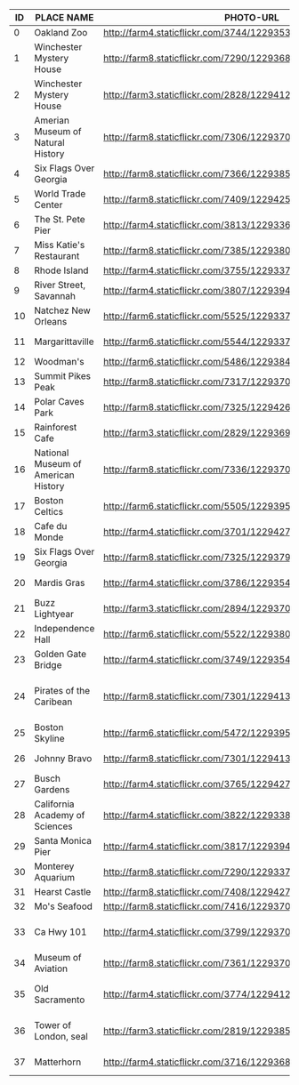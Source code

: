|ID|PLACE NAME|PHOTO-URL|VENUE|IMAGE|NOUN|LAT|LONG|HEXCOLOR|CITY|STATE|YEAR|
| ------ | ------ | ------ | ------ | ------ | ------ | ------ | ------ | ------ | ------ | ------ | ------ |
|0|Oakland Zoo|http://farm4.staticflickr.com/3744/12293538223_84b099d982_b.jpg|Oakland Zoo|elephant|animal|37.7502645413531|-122.14675065|#FFE7E7|Oakland|California|2013|
|1|Winchester Mystery House|http://farm8.staticflickr.com/7290/12293689915_90cb98dd17_b.jpg|Winchester Mystery House|mansion|place|37.3183373|-121.9510439|#F7CE86|San Jose|California|2012|
|2|Winchester Mystery House|http://farm3.staticflickr.com/2828/12294120174_82433e8a83_b.jpg|Winchester Mystery House|Sarah Winchester|person|37.3183373|-121.9510439|#F78585|San Jose|California|2012|
|3|Amerian Museum of Natural History|http://farm8.staticflickr.com/7306/12293703216_ee89b9b52f_b.jpg|Amerian Museum of Natural History|mammoth|animal|40.7809389|-73.9730135|#FFE7E7|Washington DC|Washington DC|2011|
|4|Six Flags Over Georgia|http://farm8.staticflickr.com/7366/12293855633_70397eda19_b.jpg|Six Flags Over Georgia|Viper|animal, ride|33.767303|-84.551204|#F7CE86|Atlanta|Georgia|2000|
|5|World Trade Center|http://farm8.staticflickr.com/7409/12294255026_3642dd1592_b.jpg||skyline|place|40.7143528|-74.0059731|#F7CE86|New York City|New York|2008|
|6|The St. Pete Pier|http://farm4.staticflickr.com/3813/12293366065_f058bf6eeb_b.jpg|The St. Pete Pier|pier building|place|27.773566|-82.622326|#F7CE86|St. Petersburg|Florida|1998|
|7|Miss Katie's Restaurant|http://farm8.staticflickr.com/7385/12293809234_01aaca03d1_b.jpg||logo|graphic|33.8081608|-84.170196|#F78585|Stone Mountain|Georgia|1993|
|8|Rhode Island|http://farm4.staticflickr.com/3755/12293371245_3498c140b2_b.jpg||ship|thing|41.8239891|-71.4128343|#FFE7E7|Providence|Rhode Island|2008|
|9|River Street, Savannah|http://farm4.staticflickr.com/3807/12293941226_cc9654eef9_b.jpg||skyline|place|32.0814473472438|-81.0903453826904|#F78585|Savannah |Georgia|2004|
|10|Natchez New Orleans|http://farm6.staticflickr.com/5525/12293375285_73758ea496_b.jpg||ship|thing|29.9510658|-90.0715323|#FFE7E7|New Orleans|Lousianna|2007|
|11|Margarittaville|http://farm6.staticflickr.com/5544/12293378845_6dec31f704_b.jpg||drink|thing|29.9510658|-90.0715323|#FFE7E7|New Orleans|Lousianna|2007|
|12|Woodman's|http://farm6.staticflickr.com/5486/12293849703_15ab1371e6_b.jpg|Woodman's|clam|animal|42.630151|-70.774552|#F78585|Essex|Massachusetts|2008|
|13|Summit Pikes Peak|http://farm8.staticflickr.com/7317/12293700255_084f24d58e_b.jpg|Summit Pikes Peak|logo|graphic|38.840556|-105.044167|#F78585|Pikes Peak|Colorado|2002|
|14|Polar Caves Park|http://farm8.staticflickr.com/7325/12294266496_0f712c3707_b.jpg|Polar Caves Park|polar bear|animal|43.7940757|-71.8508395|#F78585|Rumney|New Hampshire|2010|
|15|Rainforest Cafe|http://farm3.staticflickr.com/2829/12293696055_99c586eb01_b.jpg|OpryMills|butterfly|animal|36.2051067|-86.6938833|#F7CE86|Nashville|Tennessee|1999|
|16|National Museum of American History|http://farm8.staticflickr.com/7336/12293707065_34fa748f16_b.jpg|National Museum of American History|house|place|38.8911993|-77.0300391|#F78585|Washington DC|Washington DC|2011|
|17|Boston Celtics|http://farm6.staticflickr.com/5505/12293954736_5dd9f656c4_b.jpg|TD Garden|mascot|person|42.3660275025778|-71.0615873336792|#FFE7E7|Boston|Massachusetts|2010|
|18|Cafe du Monde|http://farm4.staticflickr.com/3701/12294274166_b38e331a9b_b.jpg|Cafe Du Monde|coffee and bengiet|food|29.9510658|-90.0715323|#FFE7E7|New Orleans|Lousianna|2012|
|19|Six Flags Over Georgia|http://farm8.staticflickr.com/7325/12293799214_ae6eb9d9d6_b.jpg|Six Flags Over Georgia|Wylie Cyotte|animal|33.767303|-84.551204|#FFE7E7|Atlanta|Georgia|2003|
|20|Mardis Gras|http://farm4.staticflickr.com/3786/12293544303_a4a6aaeacf_b.jpg||masks|thing|29.9510658|-90.0715323|#FFE7E7|New Orleans|Lousianna|2004|
|21|Buzz Lightyear|http://farm3.staticflickr.com/2894/12293704356_e87b4a2234_b.jpg|Six Flags Over Georgia|Buzz Lightyear|person|28.3702563165193|-81.5497970581055|#F78585|Walt Disney World|Florida|2001|
|22|Independence Hall|http://farm6.staticflickr.com/5522/12293804254_01fbe35a22_b.jpg|Independence Hall|Indepence Hall|place|39.952335|-75.163789|#FFE7E7|Philadelphia|Pennsylvania|2008|
|23|Golden Gate Bridge|http://farm4.staticflickr.com/3749/12293546973_1e98ab77dc_b.jpg||Golden Gate Bridge|thing|37.809783953011|-122.47740983963|#FFE7E7|San Francisco|California|2011|
|24|Pirates of the Caribean|http://farm8.staticflickr.com/7301/12294131034_3d995c0523_b.jpg|Magic Kingdom, Walt Disney World|Goofey|person|28.3702563165193|-81.5497970581055|#FFE7E7|Walt Disney World|Florida|2001|
|25|Boston Skyline|http://farm6.staticflickr.com/5472/12293957336_ccd178f282_b.jpg|TD Garden|skyline|place|42.3660275025778|-71.0615873336792|#FFE7E7|Boston|Massachusetts|2009|
|26|Johnny Bravo|http://farm8.staticflickr.com/7301/12294131034_3d995c0523_b.jpg|Six Flags Over Georgia|Johnny Bravo|person|33.767303|-84.551204|#FFE7E7|Atlanta|Georgia|2003|
|27|Busch Gardens|http://farm4.staticflickr.com/3765/12294275536_aedc69999e_b.jpg|Busch Gardens|clydesdale|animal|28.033158|-82.420593|#F78585|Tampa|Florida|2002|
|28|California Academy of Sciences|http://farm4.staticflickr.com/3822/12293384895_e2b5ae1dff_b.jpg|California Academy of Sciences|aligator|animal|37.769979|-122.466288|#FFE7E7|San Francisco|California|2012|
|29|Santa Monica Pier|http://farm4.staticflickr.com/3817/12293940136_bbcc9b806a_b.jpg|Pacific Park|rollercoaster|thing|34.009471|-118.497322|#F78585|Santa Monica|California|2013|
|30|Monterey Aquarium|http://farm8.staticflickr.com/7290/12293376585_10c3a7a26c_b.jpg|Monterey Aquarium|animal|animal|36.618032|-121.902054|#FFE7E7|Monterey|California|2013|
|31|Hearst Castle|http://farm8.staticflickr.com/7408/12294270926_e970929af8_b.jpg|Hearst Castle|architecture|architecture|35.685312|-121.16894|#F78585|San Simeon|California|2013|
|32|Mo's Seafood|http://farm8.staticflickr.com/7416/12293701856_774397f3ac_b.jpg|Mo's|clam|animal|43.967335|-124.104244|#F78585|Florence|Oregon|2013|
|33|Ca Hwy 101|http://farm4.staticflickr.com/3799/12293700136_50a6605d43_b.jpg|Trees of Mystery, Paul Bunyan|tree|thing|41.584849|-124.086106|#F78585|Klamath|California|2013|
|34|Museum of Aviation|http://farm8.staticflickr.com/7361/12293703065_a31ce73392_b.jpg|Museum of Aviation|fighter jet|thing|32.591118|-83.586957|#FFE7E7|Warner Robins|Georgia|2013|
|35|Old Sacramento|http://farm4.staticflickr.com/3774/12294126114_0affdf1ea9_b.jpg|Old Sacramento, Ca|miner|person|38.583513|-121.503834|#FFE7E7|Sacramento|California|2013|
|36|Tower of London, seal|http://farm3.staticflickr.com/2819/12293854163_e4a32426d0_b.jpg|The Fusilier Museum, Tower of Lon|seal|thing|51.508094|-0.076114|#F78585|London|United Kingdom|2013|
|37|Matterhorn|http://farm4.staticflickr.com/3716/12293684265_35f45a0dab_b.jpg|Zermat, Switzerland|mountain|place|45.976503|7.65805|#F78585|Zermat|Switzerland|2013|
